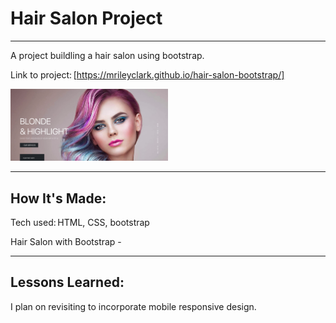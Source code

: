 # Hair Salon Project


****

A project buildling a hair salon using bootstrap.

Link to project: [https://mrileyclark.github.io/hair-salon-bootstrap/]

<img src="https://github.com/mrileyclark/hair-salon-bootstrap/blob/main/hairsalon.png" width="50%" height="30%">


****

## How It's Made: 

Tech used: HTML, CSS, bootstrap

Hair Salon with Bootstrap - 

****

 ## Lessons Learned: 

I plan on revisiting to incorporate mobile responsive design.


